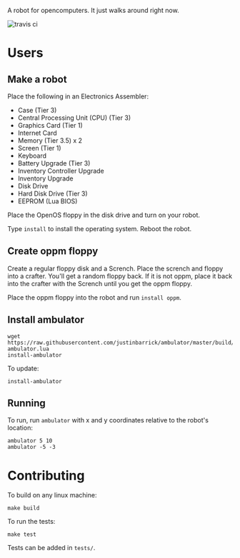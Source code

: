 A robot for opencomputers. It just walks around right now.

![travis ci](https://travis-ci.org/justinbarrick/ambulator.svg?branch=master)

# Users

## Make a robot

Place the following in an Electronics Assembler:

* Case (Tier 3)
* Central Processing Unit (CPU) (Tier 3)
* Graphics Card (Tier 1)
* Internet Card
* Memory (Tier 3.5) x 2
* Screen (Tier 1)
* Keyboard
* Battery Upgrade (Tier 3)
* Inventory Controller Upgrade
* Inventory Upgrade
* Disk Drive
* Hard Disk Drive (Tier 3)
* EEPROM (Lua BIOS)

Place the OpenOS floppy in the disk drive and turn on your robot.

Type `install` to install the operating system. Reboot the robot.

## Create oppm floppy

Create a regular floppy disk and a Scrench. Place the scrench and floppy into
a crafter. You'll get a random floppy back. If it is not oppm, place it back
into the crafter with the Scrench until you get the oppm floppy.

Place the oppm floppy into the robot and run `install oppm`.

## Install ambulator

```
wget https://raw.githubusercontent.com/justinbarrick/ambulator/master/build/install-ambulator.lua
install-ambulator
```

To update:

```
install-ambulator
```

## Running

To run, run `ambulator` with x and y coordinates relative to the robot's location:

```
ambulator 5 10
ambulator -5 -3
```

# Contributing

To build on any linux machine:

```
make build
```

To run the tests:

```
make test
```

Tests can be added in `tests/`.
